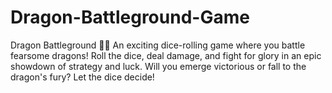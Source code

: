 # Dragon-Battleground-Game
Dragon Battleground 🐉🎲 An exciting dice-rolling game where you battle fearsome dragons! Roll the dice, deal damage, and fight for glory in an epic showdown of strategy and luck. Will you emerge victorious or fall to the dragon's fury? Let the dice decide!
